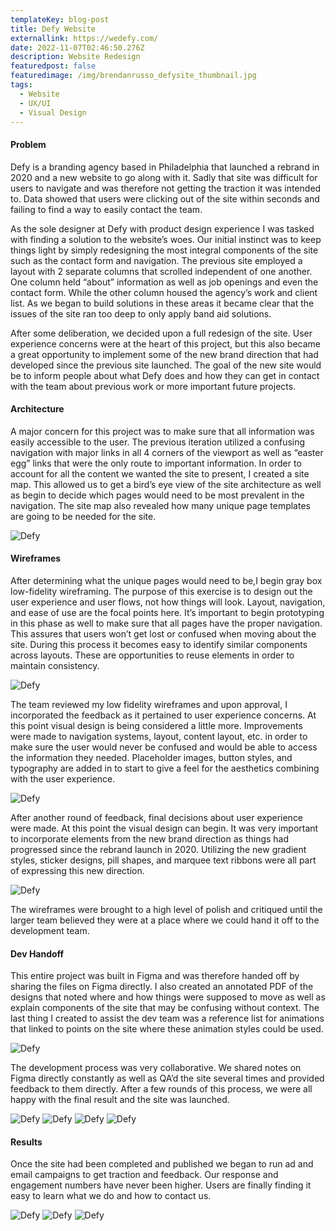 ```yaml
---
templateKey: blog-post
title: Defy Website
externallink: https://wedefy.com/
date: 2022-11-07T02:46:50.276Z
description: Website Redesign
featuredpost: false
featuredimage: /img/brendanrusso_defysite_thumbnail.jpg
tags:
  - Website
  - UX/UI
  - Visual Design
---
```

#### Problem

Defy is a branding agency based in Philadelphia that launched a rebrand in 2020 and a new website to go along with it. Sadly that site was difficult for users to navigate and was therefore not getting the traction it was intended to. Data showed that users were clicking out of the site within seconds and failing to find a way to easily contact the team.

As the sole designer at Defy with product design experience I was tasked with finding a solution to the website’s woes. Our initial instinct was to keep things light by simply redesigning the most integral components of the site such as the contact form and navigation. The previous site employed a layout with 2 separate columns that scrolled independent of one another. One column held “about” information as well as job openings and even the contact form. While the other column housed the agency’s work and client list. As we began to build solutions in these areas it became clear that the issues of the site ran too deep to only apply band aid solutions.

After some deliberation, we decided upon a full redesign of the site. User experience concerns were at the heart of this project, but this also became a great opportunity to implement some of the new brand direction that had developed since the previous site launched. The goal of the new site would be to inform people about what Defy does and how they can get in contact with the team about previous work or more important future projects.

#### Architecture

A major concern for this project was to make sure that all information was easily accessible to the user. The previous iteration utilized a confusing navigation with major links in all 4 corners of the viewport as well as “easter egg” links that were the only route to important information. In order to account for all the content we wanted the site to present, I created a site map. This allowed us to get a bird’s eye view of the site architecture as well as begin to decide which pages would need to be most prevalent in the navigation. The site map also revealed how many unique page templates are going to be needed for the site. 

<div> 

<img src="https://a.storyblok.com/f/52110/2666x1500/3187cd2458/brendanrusso_defysite_sitemap.jpg" alt="Defy">

</div>

#### Wireframes

After determining what the unique pages would need to be,I begin gray box low-fidelity wireframing. The purpose of this exercise is to design out the user experience and user flows, not how things will look. Layout, navigation, and ease of use are the focal points here. It’s important to begin prototyping in this phase as well to make sure that all pages have the proper navigation. This assures that users won’t get lost or confused when moving about the site. During this process it becomes easy to identify similar components across layouts. These are opportunities to reuse elements in order to maintain consistency. 

<div> 

<img src="https://a.storyblok.com/f/52110/1920x1080/29882b91c9/brendanrusso_defysite_lowfidelitywireframes.jpg" alt="Defy">

</div>

The team reviewed my low fidelity wireframes and upon approval, I incorporated the feedback as it pertained to user experience concerns. At this point visual design is being considered a little more. Improvements were made to navigation systems, layout, content layout, etc. in order to make sure the user would never be confused and would be able to access the information they needed. Placeholder images, button styles, and typography are added in to start to give a feel for the aesthetics combining with the user experience. 

<div> 

<img src="https://a.storyblok.com/f/52110/1920x1080/abe78c72f9/brendanrusso_defysite_midfidelitywireframes.jpg" alt="Defy">

</div>

After another round of feedback, final decisions about user experience were made. At this point the visual design can begin. It was very important to incorporate elements from the new brand direction as things had progressed since the rebrand launch in 2020. Utilizing the new gradient styles, sticker designs, pill shapes, and marquee text ribbons were all part of expressing this new direction. 

<div> 

<img src="https://a.storyblok.com/f/52110/1920x1080/ea171ba219/brendanrusso_defysite_highfidelitywireframes.jpg" alt="Defy">

</div>

The wireframes were brought to a high level of polish and critiqued until the larger team believed they were at a place where we could hand it off to the development team. 

#### Dev Handoff

This entire project was built in Figma and was therefore handed off by sharing the files on Figma directly. I also created an annotated PDF of the designs that noted where and how things were supposed to move as well as explain components of the site that may be confusing without context. The last thing I created to assist the dev team was a reference list for animations that linked to points on the site where these animation styles could be used. 

<div> 

<img src="https://i.gyazo.com/de6718ed1d38b509dd99acdad42d6084.gif" alt="Defy">

</div>

The development process was very collaborative. We shared notes on Figma directly constantly as well as QA’d the site several times and provided feedback to them directly. After a few rounds of this process, we were all happy with the final result and the site was launched.

<div> 

<img src="https://a.storyblok.com/f/52110/1920x1080/adecdc5664/brendanrusso_defysite_mobilesite1.jpg" alt="Defy">

<img src="https://a.storyblok.com/f/52110/1920x1080/fab8701258/brendanrusso_defysite_mobilesite3.jpg" alt="Defy">

<img src="https://a.storyblok.com/f/52110/1920x1080/7a330e78c3/brendanrusso_defysite_desktopsite4.jpg" alt="Defy">

<img src="https://a.storyblok.com/f/52110/1920x1080/bc5ca5b928/brendanrusso_defysite_desktopsite2.jpg" alt="Defy">

</div>

#### Results

Once the site had been completed and published we began to run ad and email campaigns to get traction and feedback. Our response and engagement numbers have never been higher. Users are finally finding it easy to learn what we do and how to contact us.

<div> 

<img src="https://a.storyblok.com/f/52110/1920x1080/b183e84d2f/brendanrusso_defysite_desktopsite1.jpg" alt="Defy">

<img src="https://a.storyblok.com/f/52110/1920x1080/09739a2916/brendanrusso_defysite_desktopsite3.jpg" alt="Defy">

<img src="https://a.storyblok.com/f/52110/1920x1080/b6a7b541a1/brendanrusso_defysite_mobilesite2.jpg" alt="Defy">

</div>
